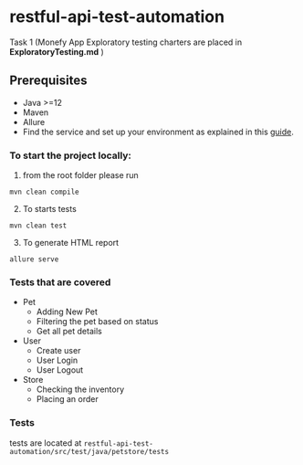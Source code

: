 # restful-api-test-automation

Task 1 (Monefy App Exploratory testing charters are placed in **ExploratoryTesting.md** )

## Prerequisites

- Java >=12 
- Maven
- Allure 
- Find the service and set up your environment as explained in this [guide](https://github.com/swagger-api/swagger-petstore).

### To start the project locally:
1. from the root folder please run 
```
mvn clean compile
```
2. To starts tests
```
mvn clean test
```
3. To generate HTML report
```
allure serve 
```
### Tests that are covered

- Pet
  - Adding New Pet
  - Filtering the pet based on status
  - Get all pet details
- User
  - Create user
  - User Login
  - User Logout
- Store
  - Checking the inventory 
  - Placing an order
### Tests
tests are located at `restful-api-test-automation/src/test/java/petstore/tests`
